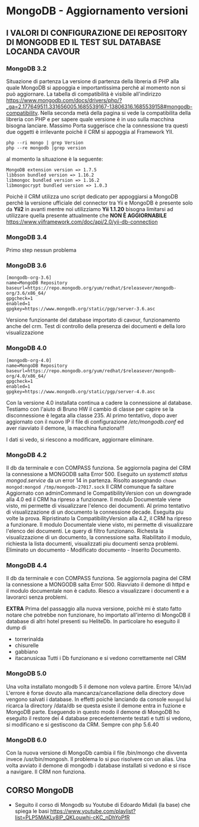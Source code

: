 MongoDB - Aggiornamento versioni
=================================
	
I VALORI DI CONFIGURAZIONE DEI REPOSITORY DI MONGODB
ED IL TEST SUL DATABASE LOCANDA CAVOUR
----------------------------------------------------	
### MongoDB 3.2
Situazione di partenza
La versione di partenza della libreria di PHP alla quale MongoDB si appoggia e importantissima perchè al momento non si può aggiornare.
La tabella di compatibilità è visibile all'indirizzo 
https://www.mongodb.com/docs/drivers/php/?_ga=2.177649511.331656005.1685539167-13806316.1685539158#mongodb-compatibility. 
Nella seconda metà della pagina si vede la compatibilita della libreria con PHP e per sapere quale versione è in uso sulla macchina bisogna lanciare.
Massimo Porta suggerisce che la connessione tra questi due oggetti è irrilevante poichè il CRM si appoggia al Framework YII.
	
	php --ri mongo | grep Version
	php --re mongodb |grep version

al momento la situazione è la seguente:

	MongoDB extension version => 1.7.5
	libbson bundled version => 1.16.2
	libmongoc bundled version => 1.16.2
	libmongocrypt bundled version => 1.0.3

Poichè il CRM utilizza uno script dedicato per appoggiarsi a MongoDB perchè la versione ufficiale del connector tra Yii e MongoDB è presente solo da **Yii2** in avanti mentre noi utilizziamo **Yii 1.1.20** bisogna limitarsi ad utilizzare quella presente attualmente che **NON È AGGIORNABILE**
https://www.yiiframework.com/doc/api/2.0/yii-db-connection

### MongoDB 3.4	
Primo step nessun problema
### MongoDB 3.6
	[mongodb-org-3.6]
	name=MongoDB Repository
	baseurl=https://repo.mongodb.org/yum/redhat/$releasever/mongodb-org/3.6/x86_64/
	gpgcheck=1
	enabled=1
	gpgkey=https://www.mongodb.org/static/pgp/server-3.6.asc
	
Versione funzionante del database importato di cavour, funzionamento anche del crm. Test di controllo della presenza dei documenti e della loro visualizzazione

### MongoDB 4.0

	[mongodb-org-4.0]
	name=MongoDB Repository
	baseurl=https://repo.mongodb.org/yum/redhat/$releasever/mongodb-org/4.0/x86_64/
	gpgcheck=1
	enabled=1
	gpgkey=https://www.mongodb.org/static/pgp/server-4.0.asc
	
Con la versione 4.0 installata continua a cadere la connessione al database.
Testiamo con l'aiuto di Bruno HW il cambio di classe per capire se la disconnessione è legata alla classe 235.
Al primo tentativo, dopo aver aggiornato con il nuovo IP il file di configurazione _/etc/mongodb.conf_ ed aver riavviato il demone, la macchina funziona!!!

I dati si vedo, si riescono a modificare, aggiornare eliminare.

### MongoDB 4.2	
Il db da terminale e con COMPASS funziona.
Se aggiornola pagina del CRM la connessione a MONGODB salta Error 500.
Eseguito un _systemctl status mongod.service_ da un error 14 in partenza.
Risolto assegnando `chown mongod:mongod /tmp/mongodb-27017.sock`
Il CRM comunque fa saltare 
Aggiornato con adminCommand le CompatibilityVersion con un downgrade alla 4.0 ed il CRM ha ripreso a funzionare.
Il modulo Documentale viene visto, mi permette di visualizzare l'elenco dei documenti. Al primo tentativo di visualizzazione di un documento la connessione decade.
Eseguita piu volte la prova.
Ripristinato la CompatibilityVersion alla 4.2, il CRM ha ripreso a funzionare. 
Il modulo Documentale viene visto, mi permette di visualizzare l'elenco dei documenti.
Le query di filtro funzionano.
Richesta la visualizzazione di un documento, la connessione salta.
Riabilitato il modulo, richiesta la lista documenti, visualizzati piu documenti senza problemi.
Eliminato un documento - Modificato documento - Inserito Documento.

### MongoDB 4.4
Il db da terminale e con COMPASS funziona.
Se aggiornola pagina del CRM la connessione a MONGODB salta Error 500.
Riavviato il demone di httpd e il modulo documentale non è caduto.
Riesco a visualizzare i documenti e a lavorarci senza problemi.

**EXTRA**
Prima del passaggio alla nuova versione, poichè mi è stato fatto notare che potrebbe non funzionare, ho importato all'interno di MongoDB il database di altri hotel presenti su HeliteDb.
In particolare ho eseguito il dump di
- torrerinalda
- chisurelle
- gabbiano
- itacanusicaa
Tutti i Db funzionano e si vedono correttamente nel CRM

### MongoDB 5.0
Una volta installato mongodb 5 il demone non voleva partire. Errore 14/n/ad
L'errore è forse dovuto alla mancanza/cancellazione della directory dove vengono salvati i database.
In effetti poichè lanciando da console `mongod` lui ricarca la directory /data/db se questa esiste il demone entra in fuzione e MongoDB parte.
Eseguendo in questo modo il demone di MongoDB ho eseguito il restore dei 4 database precedentemente testati e tutti si vedono, si modificano e si gestiscono da CRM. Sempre con php 5.6.40

### MongoDB 6.0
Con la nuova versione di MongoDb cambia il file /bin/mongo che divventa invece /usr/bin/mongosh. Il problema lo si puo risolvere con un alias.
Una volta avviato il demone di mongodb i database installati si vedono e si risce a navigare.
Il CRM non funziona.






CORSO MongoDB
---------------------------

- Seguito il corso di Mongodb su Youtube di Edoardo Midali (la base) che spiega le basi
https://www.youtube.com/playlist?list=PLP5MAKLy8lP_QKLouwhi-cKC_nDhYoPfR




